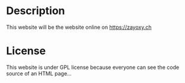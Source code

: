 # Description
This website will be the website online on https://zayoxy.ch

# License
This website is under GPL license because everyone can see the code source of an HTML page...

